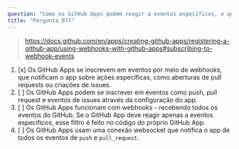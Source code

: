 ```yaml
---
question: "Como os GitHub Apps podem reagir a eventos específicos, e quais são alguns exemplos desses eventos?"
title: "Pergunta 077"
---
```


> https://docs.github.com/en/apps/creating-github-apps/registering-a-github-app/using-webhooks-with-github-apps#subscribing-to-webhook-events
1. [x] Os GitHub Apps se inscrevem em eventos por meio de webhooks, que notificam o app sobre ações específicas, como aberturas de pull requests ou criações de issues.
1. [ ] Os GitHub Apps podem se inscrever em eventos como push, pull request e eventos de issues através da configuração do app.
1. [ ] Os GitHub Apps funcionam com webhooks - recebendo todos os eventos do GitHub. Se o GitHub App deve reagir apenas a eventos específicos, esse filtro é feito no código do próprio GitHub App.
1. [ ] Os GitHub Apps usam uma conexão websocket que notifica o app de todos os eventos de `push` e `pull_request`.
